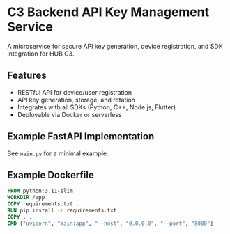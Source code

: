 # C3 Backend API Key Management Service

A microservice for secure API key generation, device registration, and SDK integration for HUB C3.

## Features
- RESTful API for device/user registration
- API key generation, storage, and rotation
- Integrates with all SDKs (Python, C++, Node.js, Flutter)
- Deployable via Docker or serverless

## Example FastAPI Implementation

See `main.py` for a minimal example.

## Example Dockerfile
```dockerfile
FROM python:3.11-slim
WORKDIR /app
COPY requirements.txt .
RUN pip install -r requirements.txt
COPY . .
CMD ["uvicorn", "main:app", "--host", "0.0.0.0", "--port", "8000"]
```
